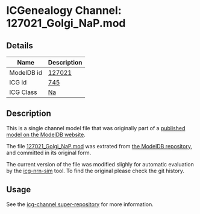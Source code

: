 # ICGenealogy Channel: 127021\_Golgi\_NaP.mod

## Details

Name | Description
---- | -----------
ModelDB id | [127021](http://senselab.med.yale.edu/ModelDB/ShowModel.cshtml?model=127021)
ICG id | [745](http://icg.neurotheory.ox.ac.uk/channels/2/745)
ICG Class | [Na](http://icg.neurotheory.ox.ac.uk/channels/2)

## Description

This is a single channel model file that was originally part of a [published model on the ModelDB website](http://senselab.med.yale.edu/mModelDB/ShowModel.cshtml?model=127021).


The file [127021\_Golgi\_NaP.mod](127021_Golgi_NaP.mod) was extrated from [the ModelDB repository](http://senselab.med.yale.edu/ModelDB/ShowModel.cshtml?model=127021), and committed in its original form.

The current version of the file was modified slighly for automatic evaluation by the [icg-nrn-sim](https://github.com/icgenealogy/icg-nrn-sim) tool. To find the original please check the git history.


## Usage

See the [icg-channel super-repository](https://github.com/icgenealogy/icg-channels) for more information.
